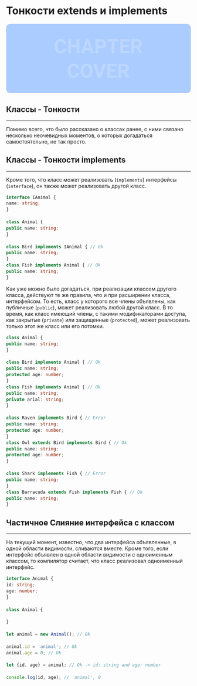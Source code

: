 # Тонкости extends и implements
![Chapter Cover](./images/chapter-cover.png)
## Классы - Тонкости
________________

Помимо всего, что было рассказано о классах ранее, с ними связано несколько неочевидных моментов, о которых догадаться самостоятельно, не так просто.


## Классы - Тонкости implements
________________

Кроме того, что класс может реализовать (`implements`) интерфейсы (`interface`), он также может реализовать другой класс.

~~~~~typescript
interface IAnimal {
name: string;
}

class Animal {
public name: string;
}

class Bird implements IAnimal { // Ok
public name: string;
}
class Fish implements Animal { // Ok
public name: string;
}
~~~~~

Как уже можно было догадаться, при реализации классом другого класса, действуют те же правила, что и при расширении класса, интерфейсом. То есть, класс у которого все члены объявлены, как публичные (`public`), может реализовать любой другой класс. В то время, как класс имеющий члены, с такими модификаторами доступа, как закрытые (`private`) или защищенные (`protected`), может реализовать только этот же класс или его потомки.

~~~~~typescript
class Animal {
public name: string;
}

class Bird implements Animal { // Ok
public name: string;
protected age: number;
}
class Fish implements Animal { // Ok
public name: string;
private arial: string;
}

class Raven implements Bird { // Error
public name: string;
protected age: number;
}
class Owl extends Bird implements Bird { // Ok
public name: string;
protected age: number;
}

class Shark implements Fish { // Error
public name: string;
}
class Barracuda extends Fish implements Fish { // Ok
public name: string;
}
~~~~~


## Частичное Слияние интерфейса с классом
________________

На текущий момент, известно, что  два интерфейса объявленные, в одной области видимости, сливаются вместе. Кроме того, если интерфейс объявлен в одной области видимости с одноименным классом, то компилятор считает, что класс реализовал одноименный интерфейс.

~~~~~typescript
interface Animal {
id: string;
age: number;
}

class Animal {

}

let animal = new Animal(); // Ok

animal.id = 'animal'; // Ok
animal.age = 0; // Ok

let {id, age} = animal; // Ok -> id: string and age: number

console.log(id, age); // 'animal', 0
~~~~~
